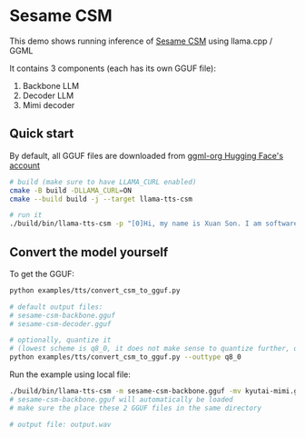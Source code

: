 # Sesame CSM

This demo shows running inference of [Sesame CSM](https://github.com/SesameAILabs/csm) using llama.cpp / GGML

It contains 3 components (each has its own GGUF file):
1. Backbone LLM
2. Decoder LLM
3. Mimi decoder

## Quick start

By default, all GGUF files are downloaded from [ggml-org Hugging Face's account](https://huggingface.co/ggml-org/sesame-csm-1b-GGUF)

```sh
# build (make sure to have LLAMA_CURL enabled)
cmake -B build -DLLAMA_CURL=ON
cmake --build build -j --target llama-tts-csm

# run it
./build/bin/llama-tts-csm -p "[0]Hi, my name is Xuan Son. I am software engineer at Hugging Face."
```

## Convert the model yourself

To get the GGUF:

```sh
python examples/tts/convert_csm_to_gguf.py

# default output files:
# sesame-csm-backbone.gguf
# sesame-csm-decoder.gguf

# optionally, quantize it
# (lowest scheme is q8_0, it does not make sense to quantize further, quality degrades too much)
python examples/tts/convert_csm_to_gguf.py --outtype q8_0
```

Run the example using local file:

```sh
./build/bin/llama-tts-csm -m sesame-csm-backbone.gguf -mv kyutai-mimi.gguf -p "[0]Hello world."
# sesame-csm-backbone.gguf will automatically be loaded
# make sure the place these 2 GGUF files in the same directory

# output file: output.wav
```
